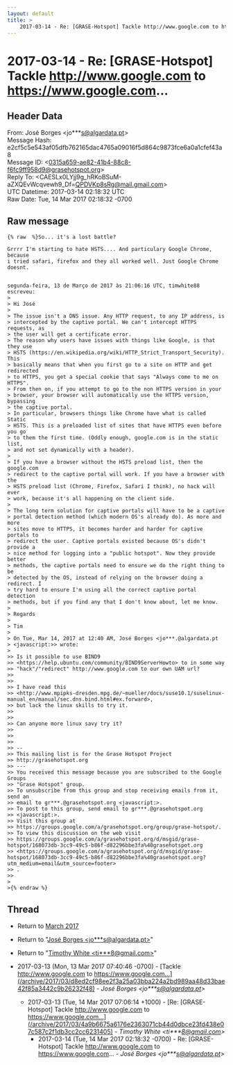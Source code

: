 ```yaml
---
layout: default
title: >
    2017-03-14 - Re: [GRASE-Hotspot] Tackle http://www.google.com to https://www.google.com...
---
```


# 2017-03-14 - Re: [GRASE-Hotspot] Tackle http://www.google.com to https://www.google.com...

## Header Data

From: José Borges \<jo***s@algardata.pt\><br>
Message Hash: e2cf5c5e543af05dfb762165dac4765a09016f5d864c9873fce6a0a1cfef43a8<br>
Message ID: \<0315a659-ae82-41b4-88c8-f6fc9ff958d9@grasehotspot.org\><br>
Reply To: \<CAESLx0LYjj9g_hRKoBSuM-aZXQEvWcqvewh9_Df=QPDVKp8sRg@mail.gmail.com\><br>
UTC Datetime: 2017-03-14 02:18:32 UTC<br>
Raw Date: Tue, 14 Mar 2017 02:18:32 -0700<br>

## Raw message

```
{% raw  %}So... it's a lost battle?

Grrrr I'm starting to hate HSTS.... And particulary Google Chrome, because 
i tried safari, firefox and they all worked well. Just Google Chrome doesnt.


segunda-feira, 13 de Março de 2017 às 21:06:16 UTC, timwhite88 escreveu:
>
> Hi José
>
> The issue isn't a DNS issue. Any HTTP request, to any IP address, is 
> intercepted by the captive portal. We can't intercept HTTPS requests, as 
> the user will get a certificate error.
> The reason why users have issues with things like Google, is that they use 
> HSTS (https://en.wikipedia.org/wiki/HTTP_Strict_Transport_Security). This 
> basically means that when you first go to a site on HTTP and get redirected 
> to HTTPS, you get a special cookie that says "Always come to me on HTTPS". 
> From then on, if you attempt to go to the non HTTPS version in your 
> browser, your browser will automatically use the HTTPS version, bypassing 
> the captive portal.
> In particular, browsers things like Chrome have what is called Static 
> HSTS. This is a preloaded list of sites that have HTTPS even before you go 
> to them the first time. (Oddly enough, google.com is in the static list, 
> and not set dynamically with a header).
>
> If you have a browser without the HSTS preload list, then the google.com 
> redirect to the captive portal will work. If you have a browser with the 
> HSTS preload list (Chrome, Firefox, Safari I think), no hack will ever 
> work, because it's all happening on the client side.
>
> The long term solution for captive portals will have to be a captive 
> portal detection method (which modern OS's already do). As more and more 
> sites move to HTTPS, it becomes harder and harder for captive portals to 
> redirect the user. Captive portals existed because OS's didn't provide a 
> nice method for logging into a "public hotspot". Now they provide better 
> methods, the captive portals need to ensure we do the right thing to be 
> detected by the OS, instead of relying on the browser doing a redirect. I 
> try hard to ensure I'm using all the correct captive portal detection 
> methods, but if you find any that I don't know about, let me know.
>
> Regards
>
> Tim
>
> On Tue, Mar 14, 2017 at 12:40 AM, José Borges <jo***.@algardata.pt 
> <javascript:>> wrote:
>
>> Is it possible to use BIND9 
>> <https://help.ubuntu.com/community/BIND9ServerHowto> to in some way 
>> "hack"/"redirect" http://www.google.com to our own UAM url?
>>
>>
>> I have read this 
>> <http://www.mpipks-dresden.mpg.de/~mueller/docs/suse10.1/suselinux-manual_en/manual/sec.dns.bind.html#ex.forward>, 
>> but lack the linux skills to try it.
>>
>>
>> Can anyone more linux savy try it?
>>
>>
>>
>> -- 
>> This mailing list is for the Grase Hotspot Project 
>> http://grasehotspot.org
>> --- 
>> You received this message because you are subscribed to the Google Groups 
>> "Grase Hotspot" group.
>> To unsubscribe from this group and stop receiving emails from it, send an 
>> email to gr***.@grasehotspot.org <javascript:>.
>> To post to this group, send email to gr***.@grasehotspot.org 
>> <javascript:>.
>> Visit this group at 
>> https://groups.google.com/a/grasehotspot.org/group/grase-hotspot/.
>> To view this discussion on the web visit 
>> https://groups.google.com/a/grasehotspot.org/d/msgid/grase-hotspot/168073db-3cc9-49c5-b86f-d82296bbe3fa%40grasehotspot.org 
>> <https://groups.google.com/a/grasehotspot.org/d/msgid/grase-hotspot/168073db-3cc9-49c5-b86f-d82296bbe3fa%40grasehotspot.org?utm_medium=email&utm_source=footer>
>> .
>>
>
>{% endraw %}
```

## Thread

+ Return to [March 2017](/archive/2017/03)

+ Return to "[José Borges <jo***s<span>@</span>algardata.pt>](/authors/jo___s_at_algardata_pt)"
+ Return to "[Timothy White <ti***8<span>@</span>gmail.com>](/authors/ti___8_at_gmail_com)"

+ 2017-03-13 (Mon, 13 Mar 2017 07:40:46 -0700) - [Tackle http://www.google.com to https://www.google.com...](/archive/2017/03/d8ed2cf98ee2f3a25a03bba224a2bd989aa48d33bae42f85a3442c9b26232f48) - _José Borges \<jo***s@algardata.pt\>_
  + 2017-03-13 (Tue, 14 Mar 2017 07:06:14 +1000) - [Re: [GRASE-Hotspot] Tackle http://www.google.com to https://www.google.com...](/archive/2017/03/4a9b6675a6176e2363071cb44d0dbce23fd438e07c587c2f1db3cc2cc6231405) - _Timothy White \<ti***8@gmail.com\>_
    + 2017-03-14 (Tue, 14 Mar 2017 02:18:32 -0700) - Re: [GRASE-Hotspot] Tackle http://www.google.com to https://www.google.com... - _José Borges \<jo***s@algardata.pt\>_

